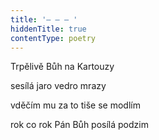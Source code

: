 ```yaml
---
title: '– – – '
hiddenTitle: true
contentType: poetry
---
```


<section>

Trpělivě Bůh na Kartouzy

sesílá jaro vedro mrazy

vděčím mu za to tiše se modlím

rok co rok Pán Bůh posílá podzim

</section>

